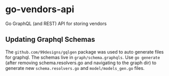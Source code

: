 # go-vendors-api
Go GraphQL (and REST) API for storing vendors

## Updating Graphql Schemas
The `github.com/99designs/gqlgen` package was used to auto generate files for graphql. The schemas live in `graph/schema.graphqls`. Use `go generate` (after removing schema.resolvers.go and navigating to the graph dir) to generate new `schema.resolvers.go` and `model/models_gen.go` files.
